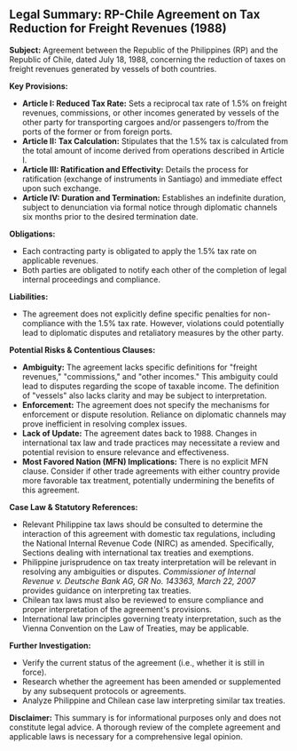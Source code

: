 ## Legal Summary: RP-Chile Agreement on Tax Reduction for Freight Revenues (1988)

**Subject:** Agreement between the Republic of the Philippines (RP) and the Republic of Chile, dated July 18, 1988, concerning the reduction of taxes on freight revenues generated by vessels of both countries.

**Key Provisions:**

*   **Article I: Reduced Tax Rate:** Sets a reciprocal tax rate of 1.5% on freight revenues, commissions, or other incomes generated by vessels of the other party for transporting cargoes and/or passengers to/from the ports of the former or from foreign ports.
*   **Article II: Tax Calculation:** Stipulates that the 1.5% tax is calculated from the total amount of income derived from operations described in Article I.
*   **Article III: Ratification and Effectivity:** Details the process for ratification (exchange of instruments in Santiago) and immediate effect upon such exchange.
*   **Article IV: Duration and Termination:** Establishes an indefinite duration, subject to denunciation via formal notice through diplomatic channels six months prior to the desired termination date.

**Obligations:**

*   Each contracting party is obligated to apply the 1.5% tax rate on applicable revenues.
*   Both parties are obligated to notify each other of the completion of legal internal proceedings and compliance.

**Liabilities:**

*   The agreement does not explicitly define specific penalties for non-compliance with the 1.5% tax rate. However, violations could potentially lead to diplomatic disputes and retaliatory measures by the other party.

**Potential Risks & Contentious Clauses:**

*   **Ambiguity:** The agreement lacks specific definitions for "freight revenues," "commissions," and "other incomes." This ambiguity could lead to disputes regarding the scope of taxable income. The definition of "vessels" also lacks clarity and may be subject to interpretation.
*   **Enforcement:** The agreement does not specify the mechanisms for enforcement or dispute resolution. Reliance on diplomatic channels may prove inefficient in resolving complex issues.
*   **Lack of Update:** The agreement dates back to 1988. Changes in international tax law and trade practices may necessitate a review and potential revision to ensure relevance and effectiveness.
*   **Most Favored Nation (MFN) Implications:** There is no explicit MFN clause. Consider if other trade agreements with either country provide more favorable tax treatment, potentially undermining the benefits of this agreement.

**Case Law & Statutory References:**

*   Relevant Philippine tax laws should be consulted to determine the interaction of this agreement with domestic tax regulations, including the National Internal Revenue Code (NIRC) as amended.  Specifically, Sections dealing with international tax treaties and exemptions.
*   Philippine jurisprudence on tax treaty interpretation will be relevant in resolving any ambiguities or disputes. *Commissioner of Internal Revenue v. Deutsche Bank AG, GR No. 143363, March 22, 2007* provides guidance on interpreting tax treaties.
*   Chilean tax laws must also be reviewed to ensure compliance and proper interpretation of the agreement's provisions.
*   International law principles governing treaty interpretation, such as the Vienna Convention on the Law of Treaties, may be applicable.

**Further Investigation:**

*   Verify the current status of the agreement (i.e., whether it is still in force).
*   Research whether the agreement has been amended or supplemented by any subsequent protocols or agreements.
*   Analyze Philippine and Chilean case law interpreting similar tax treaties.

**Disclaimer:** This summary is for informational purposes only and does not constitute legal advice. A thorough review of the complete agreement and applicable laws is necessary for a comprehensive legal opinion.
